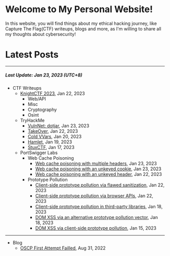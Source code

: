 # Welcome to My Personal Website!

In this website, you will find things about my ethical hacking journey, like Capture The Flag(CTF) writeups, blogs and more, as I'm willing to share all my thoughts about cybersecurity!

# Latest Posts

* * *
##### Last Update: Jan 23, 2023 (UTC+8)

- CTF Writeups
	- [KnightCTF 2023](https://siunam321.github.io/ctf/KnightCTF-2023/), Jan 22, 2023
		- Web/API
		- Misc
		- Cryptography
		- Osint
	- TryHackMe
		- [VulnNet: dotjar](https://siunam321.github.io/ctf/tryhackme/VulnNet-dotjar), Jan 23, 2023
		- [TakeOver](https://siunam321.github.io/ctf/tryhackme/TakeOver), Jan 22, 2023
		- [Cold VVars](https://siunam321.github.io/ctf/tryhackme/Cold-VVars), Jan 20, 2023
		- [Hamlet](https://siunam321.github.io/ctf/tryhackme/Hamlet), Jan 19, 2023
		- [StuxCTF](https://siunam321.github.io/ctf/tryhackme/StuxCTF), Jan 17, 2023
	- PortSwigger Labs
		- Web Cache Poisoning
			- [Web cache poisoning with multiple headers](https://siunam321.github.io/ctf/portswigger-labs/Web-Cache-Poisoning/cache-3), Jan 23, 2023
			- [Web cache poisoning with an unkeyed cookie](https://siunam321.github.io/ctf/portswigger-labs/Web-Cache-Poisoning/cache-2), Jan 23, 2023
			- [Web cache poisoning with an unkeyed header](https://siunam321.github.io/ctf/portswigger-labs/Web-Cache-Poisoning/cache-1), Jan 22, 2023
		- Prototype Pollution
			- [Client-side prototype pollution via flawed sanitization](https://siunam321.github.io/ctf/portswigger-labs/Prototype-Pollution/prototype-5), Jan 22, 2023
			- [Client-side prototype pollution via browser APIs](https://siunam321.github.io/ctf/portswigger-labs/Prototype-Pollution/prototype-4), Jan 22, 2023
			- [Client-side prototype pollution in third-party libraries](https://siunam321.github.io/ctf/portswigger-labs/Prototype-Pollution/prototype-3), Jan 18, 2023
			- [DOM XSS via an alternative prototype pollution vector](https://siunam321.github.io/ctf/portswigger-labs/Prototype-Pollution/prototype-2), Jan 18, 2023
			- [DOM XSS via client-side prototype pollution](https://siunam321.github.io/ctf/portswigger-labs/Prototype-Pollution/prototype-1), Jan 15, 2023

* * *
- Blog
	- [OSCP First Attempt Failled](https://siunam321.github.io/blog/2022-08-31-OSCP-First-Attempt-Failled), Aug 31, 2022
